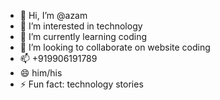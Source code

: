 - 👋 Hi, I’m @azam
- 👀 I’m interested in technology
- 🌱 I’m currently learning coding
- 💞️ I’m looking to collaborate on website coding
- 📫     +919906191789
- 😄 him/his
- ⚡ Fun fact: technology stories

<!---
azammirh/azammirh is a ✨ special ✨ repository because its `README.md` (this file) appears on your GitHub profile.
You can click the Preview link to take a look at your changes.
--->
